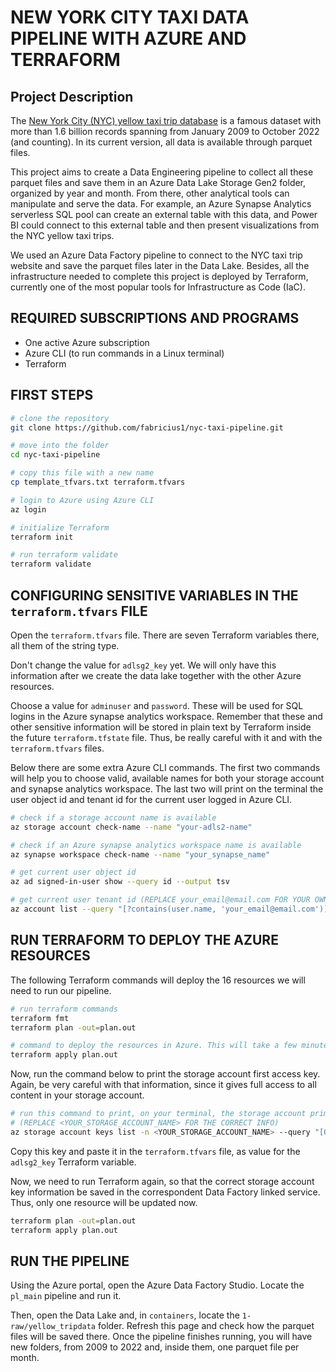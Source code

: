# NEW YORK CITY TAXI DATA PIPELINE WITH AZURE AND TERRAFORM

## Project Description

The [New York City (NYC) yellow taxi trip database](https://www.nyc.gov/site/tlc/about/tlc-trip-record-data.page) is a famous dataset with more than 1.6 billion records spanning from January 2009 to October 2022 (and counting). In its current version, all data is available through parquet files.

This project aims to create a Data Engineering pipeline to collect all these parquet files and save them in an Azure Data Lake Storage Gen2 folder, organized by year and month. From there, other analytical tools can manipulate and serve the data. For example, an Azure Synapse Analytics serverless SQL pool can create an external table with this data, and Power BI could connect to this external table and then present visualizations from the NYC yellow taxi trips.

We used an Azure Data Factory pipeline to connect to the NYC taxi trip website and save the parquet files later in the Data Lake. Besides, all the infrastructure needed to complete this project is deployed by Terraform, currently one of the most popular tools for Infrastructure as Code (IaC). 

## REQUIRED SUBSCRIPTIONS AND PROGRAMS

* One active Azure subscription 
* Azure CLI (to run commands in a Linux terminal)
* Terraform

## FIRST STEPS

```sh
# clone the repository
git clone https://github.com/fabricius1/nyc-taxi-pipeline.git

# move into the folder
cd nyc-taxi-pipeline

# copy this file with a new name
cp template_tfvars.txt terraform.tfvars

# login to Azure using Azure CLI
az login

# initialize Terraform
terraform init

# run terraform validate
terraform validate
```

## CONFIGURING SENSITIVE VARIABLES IN THE `terraform.tfvars` FILE

Open the `terraform.tfvars` file. There are seven Terraform variables there, all them of the string type.

Don't change the value for `adlsg2_key` yet. We will only have this information after we create the data lake together with the other Azure resources.

Choose a value for `adminuser` and `password`. These will be used for SQL logins in the Azure synapse analytics workspace. Remember that these and other sensitive information will be stored in plain text by Terraform inside the future `terraform.tfstate` file. Thus, be really careful with it and with the `terraform.tfvars` files.

Below there are some extra Azure CLI commands. The first two commands will help you to choose valid, available names for both your storage account and synapse analytics workspace. The last two will print on the terminal the user object id and tenant id for the current user logged in Azure CLI.

```sh
# check if a storage account name is available
az storage account check-name --name "your-adls2-name"

# check if an Azure synapse analytics workspace name is available
az synapse workspace check-name --name "your_synapse_name"

# get current user object id
az ad signed-in-user show --query id --output tsv

# get current user tenant id (REPLACE your_email@email.com FOR YOUR OWN EMAIL)
az account list --query "[?contains(user.name, 'your_email@email.com')].tenantId" --output tsv
```

## RUN TERRAFORM TO DEPLOY THE AZURE RESOURCES

The following Terraform commands will deploy the 16 resources we will need to run our pipeline.

```sh
# run terraform commands
terraform fmt
terraform plan -out=plan.out

# command to deploy the resources in Azure. This will take a few minutes 
terraform apply plan.out
```

Now, run the command below to print the storage account first access key. Again, be very careful with that information, since it gives full access to all content in your storage account.

```sh
# run this command to print, on your terminal, the storage account primary access key
# (REPLACE <YOUR_STORAGE_ACCOUNT_NAME> FOR THE CORRECT INFO)
az storage account keys list -n <YOUR_STORAGE_ACCOUNT_NAME> --query "[0].value" --output tsv
```

Copy this key and paste it in the `terraform.tfvars` file, as value for the `adlsg2_key` Terraform variable.

Now, we need to run Terraform again, so that the correct storage account key information be saved in the correspondent Data Factory linked service. Thus, only one resource will be updated now.

```sh
terraform plan -out=plan.out
terraform apply plan.out
```

## RUN THE PIPELINE

Using the Azure portal, open the Azure Data Factory Studio. Locate the `pl_main` pipeline and run it.

Then, open the Data Lake and, in `containers`, locate the `1-raw/yellow_tripdata` folder. Refresh this page and check how the parquet files will be saved there. Once the pipeline finishes running, you will have new folders, from 2009 to 2022 and, inside them, one parquet file per month.
